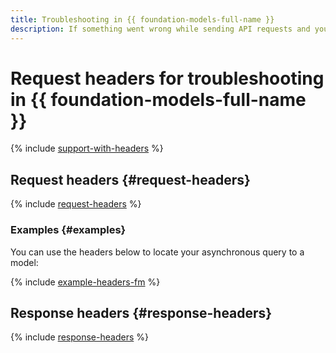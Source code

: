 ```yaml
---
title: Troubleshooting in {{ foundation-models-full-name }}
description: If something went wrong while sending API requests and you need help, contact technical support. The support team will solve your issue faster if you use additional HTTP request and response headers.
---
```


# Request headers for troubleshooting in {{ foundation-models-full-name }}

{% include [support-with-headers](../../_includes/ai-common/support-with-headers.md) %}

## Request headers {#request-headers}

{% include [request-headers](../../_includes/ai-common/request-headers.md) %}

### Examples {#examples}

You can use the headers below to locate your asynchronous query to a model:

{% include [example-headers-fm](../../_includes/ai-common/example-headers-fm.md) %}

## Response headers {#response-headers}

{% include [response-headers](../../_includes/ai-common/response-headers.md) %}
